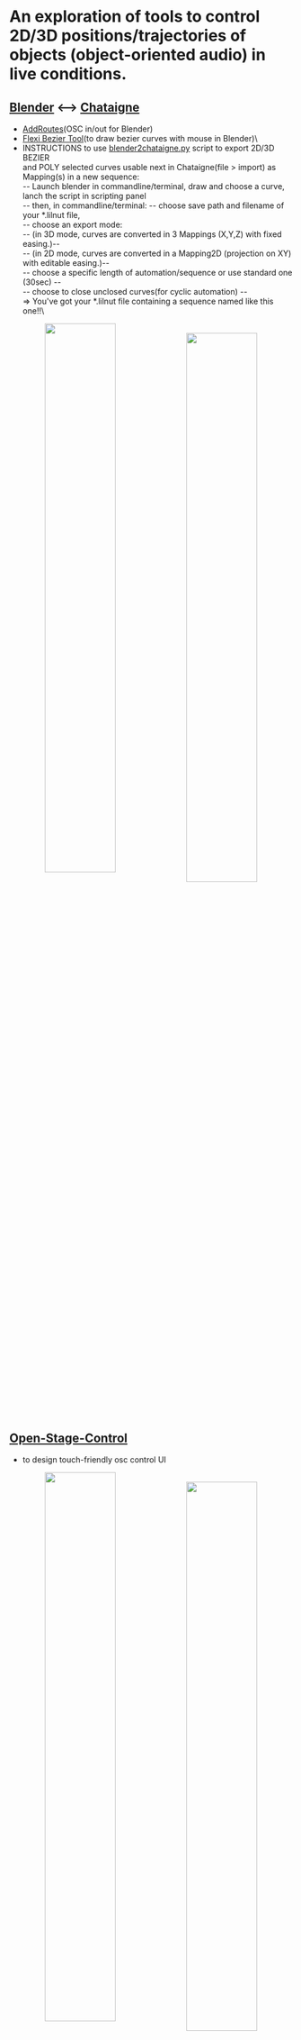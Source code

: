  #  An exploration of tools to control 2D/3D positions/trajectories of objects (object-oriented audio) in live conditions.
## [Blender](https://www.blender.org/) <--> [Chataigne](http://benjamin.kuperberg.fr/chataigne) 
+  [AddRoutes](http://www.jpfep.net/pages/addroutes/)(OSC in/out for Blender) 
+  [Flexi Bezier Tool](https://github.com/shspage/blenderbezierutils)(to draw bezier curves with mouse in Blender)\
+ INSTRUCTIONS to use [blender2chataigne.py](../master/blender_files/blender_scripts) script to export 2D/3D BEZIER\
  and POLY selected curves usable next in Chataigne(file > import) as Mapping(s) in a new sequence:\
  -- Launch blender in commandline/terminal, draw and choose a curve, lanch the script in scripting panel\
  -- then, in commandline/terminal:
  -- choose save path and filename of your *.lilnut file,\
  -- choose an export mode:\
  -- (in 3D mode, curves are converted in 3 Mappings (X,Y,Z) with fixed easing.)--\
  -- (in 2D mode, curves are converted in a Mapping2D (projection on XY) with editable easing.)--\
  -- choose a specific length of automation/sequence or use standard one (30sec) --\
  -- choose to close unclosed curves(for cyclic automation) --\
  => You've got your *.lilnut file containing a sequence named like this one!!\
 
<p align="center">
<img style=" float:left; width:50%" src="https://user-images.githubusercontent.com/3625655/117938092-f36b4000-b306-11eb-8299-176251e8b213.png" width="45%">
&nbsp;
<img style=" float:left; width:50%" src="https://user-images.githubusercontent.com/3625655/117030296-c06dee80-acff-11eb-867e-792de90fc4b5.gif" width="45%">
</p>

## [Open-Stage-Control](https://openstagecontrol.ammd.net/)
+ to design touch-friendly osc control UI
<p align="center">
<img style=" float:left; width:50%" src="https://user-images.githubusercontent.com/3625655/117117331-b8f62600-ad8f-11eb-8ab2-588eb42b116a.png" width="45%">
&nbsp;
<img style=" float:left; width:50%" src="https://user-images.githubusercontent.com/3625655/117154476-2ae46480-adbc-11eb-9979-6f24310feb0b.png" width="45%">
</p>

## For [HOLOPHONIX](http://holophonix.xyz/) audio processor and its [designer](http://holophonix.xyz/designer/)
+ by [AMADEUSLAB](http://amadeusaudio.fr) with [IRCAM](https://www.ircam.fr/) inside!
<p align="center">
<img src="https://user-images.githubusercontent.com/3625655/117127100-f52f8380-ad9b-11eb-8428-a68ca44ecd5d.gif" width="45%">
</p>

